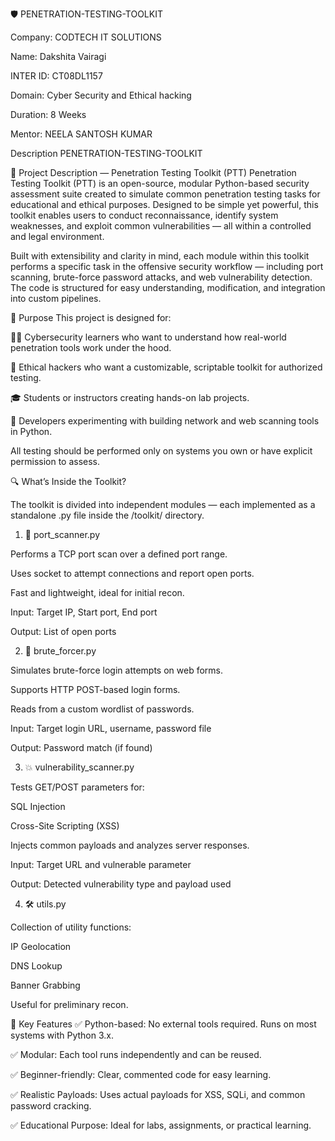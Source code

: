 🛡️ PENETRATION-TESTING-TOOLKIT

Company: CODTECH IT SOLUTIONS

Name: Dakshita Vairagi

INTER ID: CT08DL1157

Domain: Cyber Security and Ethical hacking

Duration: 8 Weeks

Mentor: NEELA SANTOSH KUMAR

Description PENETRATION-TESTING-TOOLKIT

📌 Project Description — Penetration Testing Toolkit (PTT)
Penetration Testing Toolkit (PTT) is an open-source, modular Python-based security assessment suite created to simulate common penetration testing tasks for educational and ethical purposes. Designed to be simple yet powerful, this toolkit enables users to conduct reconnaissance, identify system weaknesses, and exploit common vulnerabilities — all within a controlled and legal environment.

Built with extensibility and clarity in mind, each module within this toolkit performs a specific task in the offensive security workflow — including port scanning, brute-force password attacks, and web vulnerability detection. The code is structured for easy understanding, modification, and integration into custom pipelines.

🎯 Purpose
This project is designed for:

🧑‍💻 Cybersecurity learners who want to understand how real-world penetration tools work under the hood.

🧪 Ethical hackers who want a customizable, scriptable toolkit for authorized testing.

🎓 Students or instructors creating hands-on lab projects.

🔧 Developers experimenting with building network and web scanning tools in Python.

All testing should be performed only on systems you own or have explicit permission to assess.

🔍 What’s Inside the Toolkit?

The toolkit is divided into independent modules — each implemented as a standalone .py file inside the /toolkit/ directory.

1. 🔎 port_scanner.py
   
Performs a TCP port scan over a defined port range.

Uses socket to attempt connections and report open ports.

Fast and lightweight, ideal for initial recon.

Input: Target IP, Start port, End port

Output: List of open ports

2. 🛂 brute_forcer.py
   
Simulates brute-force login attempts on web forms.

Supports HTTP POST-based login forms.

Reads from a custom wordlist of passwords.

Input: Target login URL, username, password file

Output: Password match (if found)

3. 💥 vulnerability_scanner.py
   
Tests GET/POST parameters for:

SQL Injection

Cross-Site Scripting (XSS)

Injects common payloads and analyzes server responses.

Input: Target URL and vulnerable parameter

Output: Detected vulnerability type and payload used

4. 🛠️ utils.py
   
Collection of utility functions:

IP Geolocation

DNS Lookup

Banner Grabbing

Useful for preliminary recon.

🧰 Key Features
✅ Python-based: No external tools required. Runs on most systems with Python 3.x.

✅ Modular: Each tool runs independently and can be reused.

✅ Beginner-friendly: Clear, commented code for easy learning.

✅ Realistic Payloads: Uses actual payloads for XSS, SQLi, and common password cracking.

✅ Educational Purpose: Ideal for labs, assignments, or practical learning.



